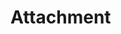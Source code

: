# Attachment



<!--@include: ./common/no-methods.md -->


<!--@include: ./common/functions.md -->



<!--@include: ./common/event_objects.md -->




<!--@include: ./common/events.md -->

